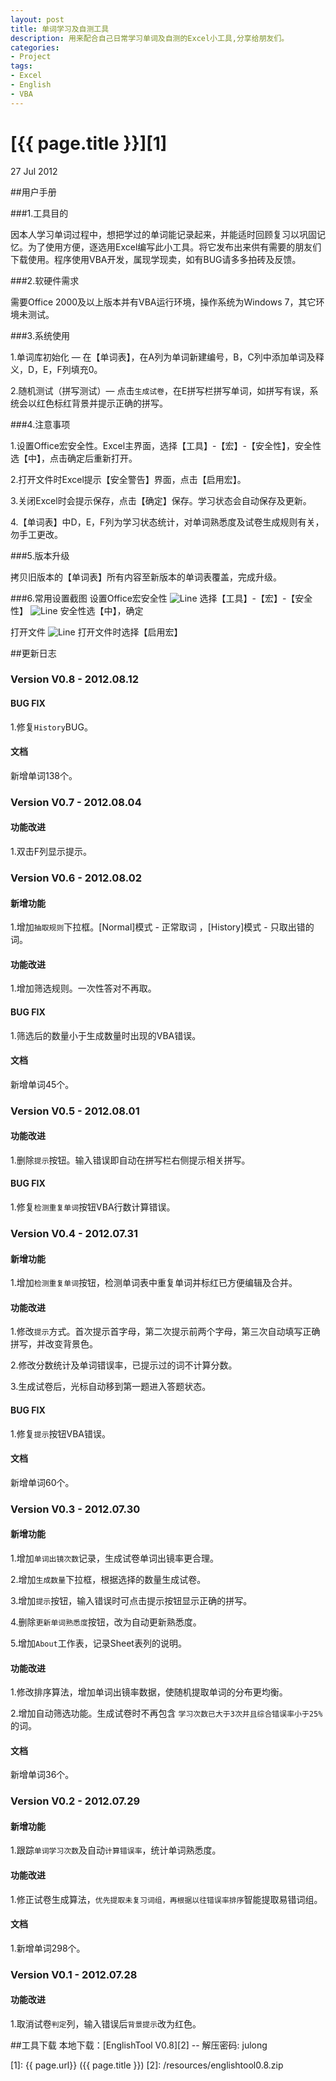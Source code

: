 ```yaml
---
layout: post
title: 单词学习及自测工具
description: 用来配合自己日常学习单词及自测的Excel小工具,分享给朋友们。
categories:
- Project
tags:
- Excel
- English
- VBA
---
```


# [{{ page.title }}][1]

27 Jul 2012

##用户手册

###1.工具目的

因本人学习单词过程中，想把学过的单词能记录起来，并能适时回顾复习以巩固记忆。为了使用方便，逐选用Excel编写此小工具。将它发布出来供有需要的朋友们下载使用。程序使用VBA开发，属现学现卖，如有BUG请多多拍砖及反馈。

###2.软硬件需求

需要Office 2000及以上版本并有VBA运行环境，操作系统为Windows 7，其它环境未测试。

###3.系统使用

1.单词库初始化 — 在【单词表】，在A列为单词新建编号，B，C列中添加单词及释义，D，E，F列填充0。

2.随机测试（拼写测试）— 点击`生成试卷`，在E拼写栏拼写单词，如拼写有误，系统会以红色标红背景并提示正确的拼写。

###4.注意事项

1.设置Office宏安全性。Excel主界面，选择【工具】-【宏】-【安全性】，安全性选【中】，点击确定后重新打开。

2.打开文件时Excel提示【安全警告】界面，点击【启用宏】。

3.关闭Excel时会提示保存，点击【确定】保存。学习状态会自动保存及更新。

4.【单词表】中D，E，F列为学习状态统计，对单词熟悉度及试卷生成规则有关，勿手工更改。

###5.版本升级

拷贝旧版本的【单词表】所有内容至新版本的单词表覆盖，完成升级。

###6.常用设置截图
设置Office宏安全性
![Line](/photos/englishtool/englishtool-1.png)
选择【工具】-【宏】-【安全性】
![Line](/photos/englishtool/englishtool-2.png)
安全性选【中】，确定

打开文件
![Line](/photos/englishtool/englishtool-3.png)
打开文件时选择【启用宏】

##更新日志


### Version V0.8 - 2012.08.12

#### BUG FIX

1.修复`History`BUG。

#### 文档

新增单词138个。  



### Version V0.7 - 2012.08.04

#### 功能改进

1.双击F列显示提示。


### Version V0.6 - 2012.08.02

#### 新增功能

1.增加`抽取规则`下拉框。[Normal]模式 - 正常取词 ，[History]模式 - 只取出错的词。

#### 功能改进

1.增加筛选规则。一次性答对不再取。

#### BUG FIX

1.筛选后的数量小于生成数量时出现的VBA错误。

#### 文档

新增单词45个。  


### Version V0.5 - 2012.08.01

#### 功能改进

1.删除`提示`按钮。输入错误即自动在拼写栏右侧提示相关拼写。

#### BUG FIX

1.修复`检测重复单词`按钮VBA行数计算错误。     


### Version V0.4 - 2012.07.31

#### 新增功能

1.增加`检测重复单词`按钮，检测单词表中重复单词并标红已方便编辑及合并。

#### 功能改进

1.修改`提示`方式。首次提示首字母，第二次提示前两个字母，第三次自动填写正确拼写，并改变背景色。

2.修改分数统计及单词错误率，已提示过的词不计算分数。

3.生成试卷后，光标自动移到第一题进入答题状态。

#### BUG FIX

1.修复`提示`按钮VBA错误。   

#### 文档   

新增单词60个。  


### Version V0.3 - 2012.07.30

#### 新增功能

1.增加`单词出镜次数`记录，生成试卷单词出镜率更合理。

2.增加`生成数量`下拉框，根据选择的数量生成试卷。

3.增加`提示`按钮，输入错误时可点击提示按钮显示正确的拼写。

4.删除`更新单词熟悉度`按钮，改为自动更新熟悉度。

5.增加`About`工作表，记录Sheet表列的说明。 

#### 功能改进

1.修改排序算法，增加单词出镜率数据，使随机提取单词的分布更均衡。

2.增加自动筛选功能。生成试卷时不再包含 `学习次数已大于3次并且综合错误率小于25%` 的词。  

#### 文档

新增单词36个。  


### Version V0.2 - 2012.07.29

#### 新增功能

1.跟踪`单词学习次数`及自动`计算错误率`，统计单词熟悉度。

#### 功能改进

1.修正试卷生成算法，`优先提取未复习词组，再根据以往错误率排序`智能提取易错词组。

#### 文档

1.新增单词298个。  


### Version V0.1 - 2012.07.28

#### 功能改进

1.取消试卷`判定`列，输入错误后`背景提示`改为红色。


##工具下载
本地下载：[EnglishTool V0.8][2] -- 解压密码: julong


[1]:    {{ page.url}}  ({{ page.title }})
[2]: /resources/englishtool0.8.zip
